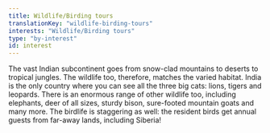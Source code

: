 ```yaml
---
title: Wildlife/Birding tours
translationKey: "wildlife-birding-tours"
interests: "Wildlife/Birding tours"
type: "by-interest"
id: interest
---
```

The vast Indian subcontinent goes from snow-clad mountains to deserts to tropical jungles. The wildlife too, therefore, matches the varied habitat. India is the only country where you can see all the three big cats: lions, tigers and leopards. There is an enormous range of other wildlife too, including elephants, deer of all sizes, sturdy bison, sure-footed mountain goats and many more. The birdlife is staggering as well: the resident birds get annual guests from far-away lands, including Siberia! 